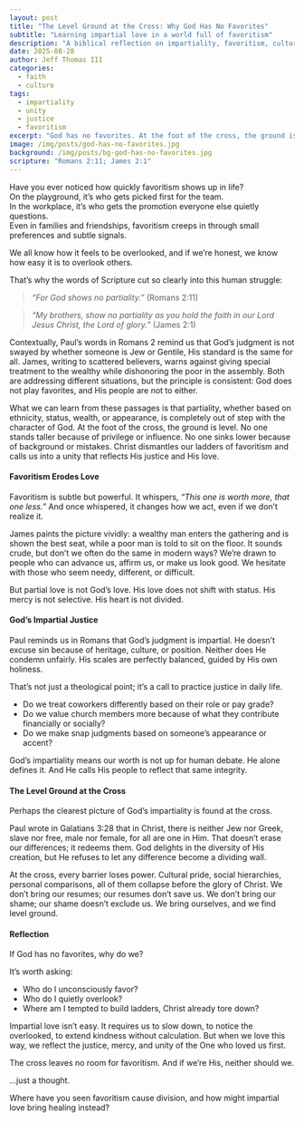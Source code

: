 ```yaml
---
layout: post
title: "The Level Ground at the Cross: Why God Has No Favorites"
subtitle: "Learning impartial love in a world full of favoritism"
description: "A biblical reflection on impartiality, favoritism, cultural identity, justice, and unity in Christ."
date: 2025-08-28
author: Jeff Thomas III
categories:
  - faith
  - culture
tags:
  - impartiality
  - unity
  - justice
  - favoritism
excerpt: "God has no favorites. At the foot of the cross, the ground is level, inviting us to love without partiality."
image: /img/posts/god-has-no-favorites.jpg
background: /img/posts/bg-god-has-no-favorites.jpg
scripture: "Romans 2:11; James 2:1"
---
```


Have you ever noticed how quickly favoritism shows up in life?  
On the playground, it’s who gets picked first for the team.  
In the workplace, it’s who gets the promotion everyone else quietly questions.  
Even in families and friendships, favoritism creeps in through small preferences and subtle signals.  

We all know how it feels to be overlooked, and if we’re honest, we know how easy it is to overlook others.  

That’s why the words of Scripture cut so clearly into this human struggle:  
> *“For God shows no partiality.”* (Romans 2:11)  

> *“My brothers, show no partiality as you hold the faith in our Lord Jesus Christ, the Lord of glory.”* (James 2:1)  

Contextually, Paul’s words in Romans 2 remind us that God’s judgment is not swayed by whether someone is Jew or Gentile, His standard is the same for all. James, writing to scattered believers, warns against giving special treatment to the wealthy while dishonoring the poor in the assembly. Both are addressing different situations, but the principle is consistent: God does not play favorites, and His people are not to either.  

What we can learn from these passages is that partiality, whether based on ethnicity, status, wealth, or appearance, is completely out of step with the character of God. At the foot of the cross, the ground is level. No one stands taller because of privilege or influence. No one sinks lower because of background or mistakes. Christ dismantles our ladders of favoritism and calls us into a unity that reflects His justice and His love.  

#### Favoritism Erodes Love  

Favoritism is subtle but powerful. It whispers, *“This one is worth more, that one less.”* And once whispered, it changes how we act, even if we don’t realize it.  

James paints the picture vividly: a wealthy man enters the gathering and is shown the best seat, while a poor man is told to sit on the floor. It sounds crude, but don’t we often do the same in modern ways? We’re drawn to people who can advance us, affirm us, or make us look good. We hesitate with those who seem needy, different, or difficult.  

But partial love is not God’s love. His love does not shift with status. His mercy is not selective. His heart is not divided.  

#### God’s Impartial Justice  

Paul reminds us in Romans that God’s judgment is impartial. He doesn’t excuse sin because of heritage, culture, or position. Neither does He condemn unfairly. His scales are perfectly balanced, guided by His own holiness.  

That’s not just a theological point; it’s a call to practice justice in daily life.  
- Do we treat coworkers differently based on their role or pay grade?  
- Do we value church members more because of what they contribute financially or socially?  
- Do we make snap judgments based on someone’s appearance or accent?  

God’s impartiality means our worth is not up for human debate. He alone defines it. And He calls His people to reflect that same integrity.  

#### The Level Ground at the Cross  

Perhaps the clearest picture of God’s impartiality is found at the cross.  

Paul wrote in Galatians 3:28 that in Christ, there is neither Jew nor Greek, slave nor free, male nor female, for all are one in Him. That doesn’t erase our differences; it redeems them. God delights in the diversity of His creation, but He refuses to let any difference become a dividing wall.  

At the cross, every barrier loses power. Cultural pride, social hierarchies, personal comparisons, all of them collapse before the glory of Christ. We don’t bring our resumes; our resumes don’t save us. We don’t bring our shame; our shame doesn’t exclude us. We bring ourselves, and we find level ground.  


#### Reflection  

If God has no favorites, why do we?  

It’s worth asking:  
- Who do I unconsciously favor?  
- Who do I quietly overlook?  
- Where am I tempted to build ladders, Christ already tore down?  

Impartial love isn’t easy. It requires us to slow down, to notice the overlooked, to extend kindness without calculation. But when we love this way, we reflect the justice, mercy, and unity of the One who loved us first.  

The cross leaves no room for favoritism. And if we’re His, neither should we.  

…just a thought.  

Where have you seen favoritism cause division, and how might impartial love bring healing instead?